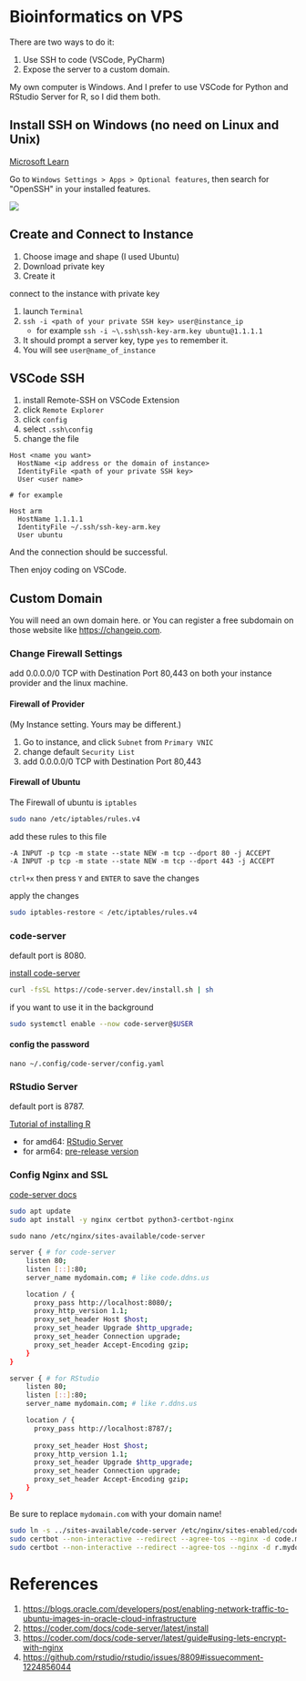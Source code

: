 # Bioinformatics on VPS

There are two ways to do it:

1. Use SSH to code (VSCode, PyCharm)
2. Expose the server to a custom domain.

My own computer is Windows. And I prefer to use VSCode for Python and RStudio Server for R, so I did them both.

## Install SSH on Windows (no need on Linux and Unix)

[Microsoft Learn](https://learn.microsoft.com/windows/terminal/tutorials/ssh)

Go to `Windows Settings > Apps > Optional features`, then search for "OpenSSH" in your installed features.

![](https://learn.microsoft.com/en-us/windows/terminal/images/ssh-optonialfeatures.png)

## Create and Connect to Instance

1. Choose image and shape (I used Ubuntu)
2. Download private key
3. Create it

connect to the instance with private key

1. launch `Terminal`
2. `ssh -i <path of your private SSH key> user@instance_ip`
    - for example `ssh -i ~\.ssh\ssh-key-arm.key ubuntu@1.1.1.1`
3. It should prompt a server key, type `yes` to remember it.
4. You will see `user@name_of_instance`

## VSCode SSH

1. install Remote-SSH on VSCode Extension
2. click `Remote Explorer`
3. click `config`
4. select `.ssh\config`
5. change the file

```
Host <name you want>
  HostName <ip address or the domain of instance>
  IdentityFile <path of your private SSH key>
  User <user name>

# for example

Host arm
  HostName 1.1.1.1
  IdentityFile ~/.ssh/ssh-key-arm.key
  User ubuntu
```

And the connection should be successful.

Then enjoy coding on VSCode.

## Custom Domain

You will need an own domain here. or You can register a free subdomain on those website like https://changeip.com.

### Change Firewall Settings

add 0.0.0.0/0 TCP with Destination Port 80,443 on both your instance provider and the linux machine.

#### Firewall of Provider

(My Instance setting. Yours may be different.)

1. Go to instance, and click `Subnet` from `Primary VNIC`
2. change default `Security List`
3. add 0.0.0.0/0 TCP with Destination Port 80,443

#### Firewall of Ubuntu

The Firewall of ubuntu is `iptables`

```bash
sudo nano /etc/iptables/rules.v4 
```

add these rules to this file

```
-A INPUT -p tcp -m state --state NEW -m tcp --dport 80 -j ACCEPT
-A INPUT -p tcp -m state --state NEW -m tcp --dport 443 -j ACCEPT
```

`ctrl+x` then press `Y` and `ENTER` to save the changes

apply the changes

```bash
sudo iptables-restore < /etc/iptables/rules.v4
```

### code-server

default port is 8080.

[install code-server](https://coder.com/docs/code-server/latest/install)

```bash
curl -fsSL https://code-server.dev/install.sh | sh
```

if you want to use it in the background

```bash
sudo systemctl enable --now code-server@$USER
```

#### config the password

```
nano ~/.config/code-server/config.yaml
```

### RStudio Server

default port is 8787.

[Tutorial of installing R](bio-on-arm-linux.md#r)

- for amd64: [RStudio Server](https://www.rstudio.com/products/rstudio/download-server/)
- for arm64: [pre-release version](https://dailies.rstudio.com/)

### Config Nginx and SSL

[code-server docs](https://coder.com/docs/code-server/latest/guide#using-lets-encrypt-with-nginx)

```bash
sudo apt update
sudo apt install -y nginx certbot python3-certbot-nginx
```

`sudo nano /etc/nginx/sites-available/code-server`

```bash
server { # for code-server
    listen 80;
    listen [::]:80;
    server_name mydomain.com; # like code.ddns.us

    location / {
      proxy_pass http://localhost:8080/;
      proxy_http_version 1.1;
      proxy_set_header Host $host;
      proxy_set_header Upgrade $http_upgrade;
      proxy_set_header Connection upgrade;
      proxy_set_header Accept-Encoding gzip;
    }
}

server { # for RStudio
    listen 80;
    listen [::]:80;
    server_name mydomain.com; # like r.ddns.us

    location / {
      proxy_pass http://localhost:8787/;
      
      proxy_set_header Host $host;
      proxy_http_version 1.1;
      proxy_set_header Upgrade $http_upgrade;
      proxy_set_header Connection upgrade;
      proxy_set_header Accept-Encoding gzip;
    }
}
```

Be sure to replace `mydomain.com` with your domain name!

```bash
sudo ln -s ../sites-available/code-server /etc/nginx/sites-enabled/code-server
sudo certbot --non-interactive --redirect --agree-tos --nginx -d code.mydomain.com -m me@example.com
sudo certbot --non-interactive --redirect --agree-tos --nginx -d r.mydomain.com -m me@example.com
```

# References

1. https://blogs.oracle.com/developers/post/enabling-network-traffic-to-ubuntu-images-in-oracle-cloud-infrastructure
2. https://coder.com/docs/code-server/latest/install
3. https://coder.com/docs/code-server/latest/guide#using-lets-encrypt-with-nginx
4. https://github.com/rstudio/rstudio/issues/8809#issuecomment-1224856044